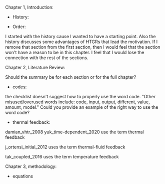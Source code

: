 Chapter 1, Introduction:

* History:




* Order:



I started with the history cause I wanted to have a starting point.
Also the history discusses some advantages of HTGRs that lead the motivation. If I remove that section from the first section, then I would feel that the section won't have a reason to be in this chapter. I feel that I would lose the connection with the rest of the sections. 


Chapter 2, Literature Review:

Should the summary be for each section or for the full chapter?

* codes:

the checklist doesn't suggest how to properly use the word code.
"Other misused/overused words include: code, input, output, different, value, amount, model."
Could you provide an example of the right way to use the word code?

* thermal feedback:

damian_vhtr_2008
yuk_time-dependent_2020
use the term thermal feedback

j_ortensi_initial_2012
uses the term thermal-fluid feedback

tak_coupled_2016
uses the term temperature feedback

Chapter 3, methodology:

* equations
